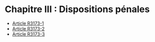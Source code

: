 # Chapitre III : Dispositions pénales

* [Article R3173-1](./LEGIARTI000018533922.md)
* [Article R3173-2](./LEGIARTI000018533920.md)
* [Article R3173-3](./LEGIARTI000018533918.md)
